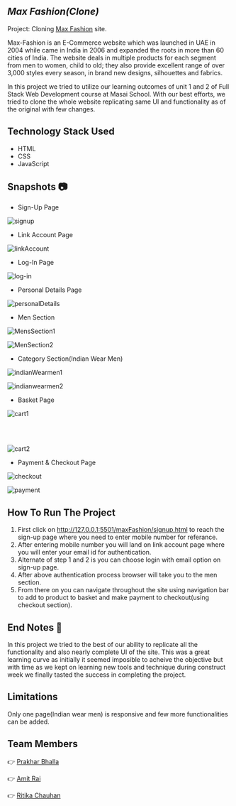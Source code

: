 ## _Max Fashion(Clone)_

Project: Cloning [Max Fashion](https://www.maxfashion.in/in/en/department/maxmen) site.

Max-Fashion is an E-Commerce website which was launched in UAE in 2004 while came in India in 2006 and expanded the roots in more than 60 cities of India. The website deals in multiple products for each segment from men to women, child to old; they also provide excellent range of over 3,000 styles every season, in brand 
new designs, silhouettes and fabrics. 

In this project we tried to utilize our learning outcomes of unit 1 and 2  of Full Stack Web Development course at Masai School. With our best efforts, we tried to clone the whole website replicating same UI and functionality as of the original with few changes.

## Technology Stack Used
- HTML
- CSS
- JavaScript

## Snapshots 📷
- Sign-Up Page

![signup](https://user-images.githubusercontent.com/91533026/138555195-1bc42dc2-941f-41f7-9a0f-abf6d44e9e9f.PNG)

- Link Account Page

![linkAccount](https://user-images.githubusercontent.com/91533026/138555260-b8095687-7953-439c-8626-28c3fb47d237.PNG)

- Log-In Page

![log-in](https://user-images.githubusercontent.com/91533026/138555327-a4c634f1-7f5e-49c9-b503-0374b30ca979.PNG)

- Personal Details Page

![personalDetails](https://user-images.githubusercontent.com/91533026/138555355-b0dba323-ea7f-4cd3-a437-506ab4799a66.PNG)

- Men Section

![MensSection1](https://user-images.githubusercontent.com/91533026/138555383-2442dc41-d356-44e9-80a7-97cf13ef4fbc.PNG)

![MenSection2](https://user-images.githubusercontent.com/91533026/138555398-4a614a38-a457-4338-9afc-a9da1c3a409d.PNG)

- Category Section(Indian Wear Men)

![indianWearmen1](https://user-images.githubusercontent.com/91533026/138555438-2f6a567b-977f-4a2b-b4e8-7a593c20d2de.PNG)

![indianwearmen2](https://user-images.githubusercontent.com/91533026/138555449-528ef4d1-f6e7-4119-91e0-09313a4056e8.PNG)

- Basket Page

![cart1](https://user-images.githubusercontent.com/91533026/138555488-91cf798f-d8f6-42e5-a0a4-ee000db79416.PNG)



<br/> <br/> 

![cart2](https://user-images.githubusercontent.com/91533026/138555504-0f832efc-0f14-4b40-b0ce-6d7d05348c2e.PNG)

- Payment & Checkout Page

![checkout](https://user-images.githubusercontent.com/91533026/138555531-33fc2199-1ce1-4b9d-a5c7-7ae502eb8b8a.PNG)

![payment](https://user-images.githubusercontent.com/91533026/138555516-971586c9-a164-4b04-8755-35e5cd9c1c03.PNG)


## How To Run The Project
1. First click on http://127.0.0.1:5501/maxFashion/signup.html to reach the sign-up page where you need to enter mobile number for referance.
2. After entering mobile number you will land on link account page where you will enter your email id for authentication.
3. Alternate of step 1 and 2 is you can choose login with email option on sign-up page.
4. After above authentication process browser will take you to the men section.
5. From there on you can navigate throughout the site using navigation bar to add to product to basket and make payment to checkout(using checkout section).

## End Notes 🧾
In this project we tried to the best of our ability to replicate all the functionality and also nearly complete UI of the site. This was a great learning curve as initially it seemed imposible to acheive the objective but with time as we kept on learning new tools and technique during construct week we finally tasted the success in completing the project.

## Limitations
Only one page(Indian wear men) is responsive and few more functionalities can be added.

## Team Members
👉 [Prakhar Bhalla](https://github.com/Prakhar-Bhalla)

👉 [Amit Rai](https://github.com/arai5563)

👉 [Ritika Chauhan](https://github.com/RitikaChauhan22)
